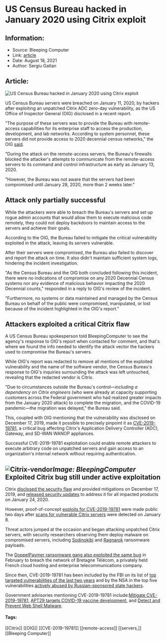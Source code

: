 # US Census Bureau hacked in January 2020 using Citrix exploit
### 

## Information:
+ Source: Bleeping Computer
+ Link: [article](https://www.bleepingcomputer.com/news/security/us-census-bureau-hacked-in-january-2020-using-citrix-exploit/)
+ Date: August 18, 2021
+ Author: Sergiu Gatlan


## Article:
![US Census Bureau hacked in January 2020 using Citrix exploit](https://www.bleepstatic.com/content/hl-images/2021/08/18/US_Census_Bureau.jpg)


US Census Bureau servers were breached on January 11, 2020, by hackers after exploiting an unpatched Citrix ADC zero-day vulnerability, as the US Office of Inspector General (OIG) disclosed in a recent report.


"The purpose of these servers was to provide the Bureau with remote-access capabilities for its enterprise staff to access the production, development, and lab networks. According to system personnel, these servers did not provide access to 2020 decennial census networks," the OIG [said](https://www.oig.doc.gov/OIGPublications/OIG-21-034-A.pdf).


"During the attack on the remote-access servers, the Bureau's firewalls blocked the attacker's attempts to communicate from the remote-access servers to its command and control infrastructure as early as January 13, 2020.


"However, the Bureau was not aware that the servers had been compromised until January 28, 2020, more than 2 weeks later."


Attack only partially successful
--------------------------------


While the attackers were able to breach the Bureau's servers and set up rogue admin accounts that would allow them to execute malicious code remotely, they could not deploy backdoors to maintain access to the servers and achieve their goals.


According to the OIG, the Bureau failed to mitigate the critical vulnerability exploited in the attack, leaving its servers vulnerable.


After their servers were compromised, the Bureau also failed to discover and report the attack on time. It also didn't maintain sufficient system logs, hindering the incident investigation.


"As the Census Bureau and the OIG both concluded following this incident, there were no indications of compromise on any 2020 Decennial Census systems nor any evidence of malicious behavior impacting the 2020 Decennial counts," responded in a reply to OIG's review of the incident.


"Furthermore, no systems or data maintained and managed by the Census Bureau on behalf of the public were compromised, manipulated, or lost because of the incident highlighted in the OIG's report."


Attackers exploited a critical Citrix flaw
------------------------------------------


A US Census Bureau spokesperson told BleepingComputer to see the agency's response to OIG's report when contacted for comment, and that's where we found the info needed to identify the attack vector the hackers used to compromise the Bureau's servers.


While OIG's report was redacted to remove all mentions of the exploited vulnerability and the name of the software vendor, the Census Bureau's response to OIG's inquiries surrounding the attack was left untouched, revealing that the redacted vendor is Citrix.


"Due to circumstances outside the Bureau's control—*including a dependency on Citrix engineers* (who were already at capacity supporting customers across the Federal government who had realized greater impacts from the January 2020 attack) to complete the migration, and the COVID-19 pandemic—the migration was delayed," the Bureau said.


This, coupled with OIG mentioning that the vulnerability was disclosed on December 17, 2019, made it possible to precisely pinpoint it as [CVE-2019-19781](https://www.bleepingcomputer.com/tag/cve-2019-19781/), a critical bug affecting Citrix's Application Delivery Controller (ADC), Gateway, and SD-WAN WANOP appliances.


Successful CVE-2019-19781 exploitation could enable remote attackers to execute arbitrary code on unpatched servers and gain access to an organization's internal network without requiring authentication.



![Citrix-vendor](https://www.bleepstatic.com/images/news/u/1109292/2021/Citrix-vendor.png)*Image: BleepingComputer*
Exploited Citrix bug still under active exploitation
----------------------------------------------------


Citrix [disclosed the security flaw](https://www.bleepingcomputer.com/news/security/critical-citrix-flaw-may-expose-thousands-of-firms-to-attacks/) and provided mitigations on December 17, 2019, and [released security updates](https://www.bleepingcomputer.com/news/security/citrix-releases-final-patch-as-ransomware-attacks-ramp-up/) to address it for all impacted products on January 24, 2020.


However, proof-of-concept [exploits for CVE-2019-19781](https://www.bleepingcomputer.com/news/security/citrix-adc-cve-2019-19781-exploits-released-fix-now/) were made public two days after [scans for vulnerable Citrix servers](https://www.bleepingcomputer.com/news/security/attackers-are-scanning-for-vulnerable-citrix-servers-secure-now/) were detected on January 8.


Threat actors jumped at the occasion and began attacking unpatched Citrix servers, with security researchers observing them deploy malware on compromised servers, including [Sodinokibi](https://www.bleepingcomputer.com/news/security/sodinokibi-ransomware-threatens-to-publish-data-of-automotive-group/) and [Ragnarok](https://www.bleepingcomputer.com/news/security/citrix-releases-final-patch-as-ransomware-attacks-ramp-up/) ransomware payloads.


The [DoppelPaymer ransomware gang also exploited the same bug](https://www.bleepingcomputer.com/news/security/doppelpaymer-hacked-bretagne-t-l-com-using-the-citrix-adc-flaw/) in February to breach the network of Bretagne Télécom, a privately held French cloud hosting and enterprise telecommunications company.


Since then, CVE-2019-19781 has been included by the FBI on its list of [top targeted vulnerabilities of the last two years](https://www.bleepingcomputer.com/news/security/fbi-reveals-top-targeted-vulnerabilities-of-the-last-two-years/) and by the NSA in the top five vulnerabilities [actively abused by Russian-sponsored state hackers](https://www.bleepingcomputer.com/news/security/nsa-top-5-vulnerabilities-actively-abused-by-russian-govt-hackers/).


Government advisories mentioning CVE-2019-19781 include:[Mitigate CVE-2019-19781](https://media.defense.gov/2020/Jan/10/2002233132/-1/-1/0/CSA%20FOR%20CITRIXADCANDCITRIXGATEWAY_20200109.PDF), [APT29 targets COVID-19 vaccine development](https://media.defense.gov/2020/Jul/16/2002457639/-1/-1/0/NCSC_APT29_ADVISORY-QUAD-OFFICIAL-20200709-1810.PDF), and [Detect and Prevent Web Shell Malware](https://media.defense.gov/2020/Jun/09/2002313081/-1/-1/0/CSI-DETECT-AND-PREVENT-WEB-SHELL-MALWARE-20200422.PDF).




#### Tags:
[[Citrix]] [[OIG]] [[CVE-2019-19781]] [[remote-access]] [[servers,]] [[Bleeping Computer]]
